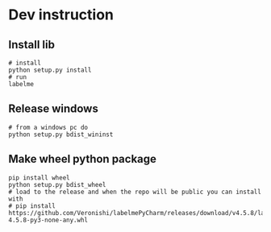 # Dev instruction

## Install lib

```
# install
python setup.py install
# run
labelme
```

## Release windows

```
# from a windows pc do
python setup.py bdist_wininst
```

## Make wheel python package
```
pip install wheel
python setup.py bdist_wheel
# load to the release and when the repo will be public you can install with
# pip install https://github.com/Veronishi/labelmePyCharm/releases/download/v4.5.8/labelme-4.5.8-py3-none-any.whl
```